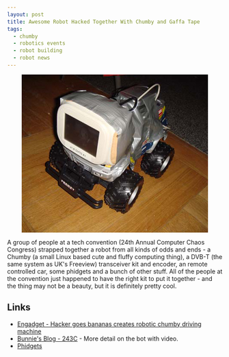 ```yaml
---
layout: post
title: Awesome Robot Hacked Together With Chumby and Gaffa Tape
tags:
  - chumby
  - robotics events
  - robot building
  - robot news
---
```


<div style="text-align: left;">
  <img src="/galleries/gallery-6-orions-images/453-1-18-08-robochumby.jpg" style="display: block; margin-left: auto; margin-right: auto; margin-bottom: 4px;">
</div>

A group of people at a tech convention (24th Annual Computer Chaos Congress) strapped together a robot from all kinds of odds and ends - a Chumby (a small Linux based cute and fluffy computing thing), a DVB-T (the same system as UK's Freeview) transceiver kit and encoder, an remote controlled car, some phidgets and a bunch of other stuff. All of the people at the convention just happened to have the right kit to put it together - and the thing may not be a beauty, but it is definitely pretty cool.

## Links

- [Engadget - Hacker goes bananas creates robotic chumby driving machine](http://www.engadget.com/2008/01/18/hacker-goes-bananas-creates-robotic-chumby-driving-machine/)
- [Bunnie's Blog - 243C](http://www.bunniestudios.com/blog/?p=221) - More detail on the bot with video.
- [Phidgets](/wiki/universal_serial_bus.html)
